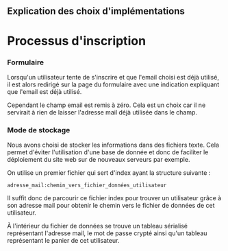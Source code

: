 Explication des choix d'implémentations
----------------------------------------

Processus d'inscription
=======================

### Formulaire

Lorsqu'un utilisateur tente de s'inscrire et que l'email choisi
est déjà utilisé, il est alors redirigé sur la page du
formulaire avec une indication expliquant que l'email est déjà
utilisé.

Cependant le champ email est remis à zéro. Cela est un choix
car il ne servirait à rien de laisser l'adresse mail déjà
utilisée dans le champ.

### Mode de stockage

Nous avons choisi de stocker les informations dans des fichiers
texte. Cela permet d'éviter l'utilisation d'une base de donnée
et donc de faciliter le déploiement du site web sur de nouveaux
serveurs par exemple.

On utilise un premier fichier qui sert d'index ayant la
structure suivante :

`adresse_mail:chemin_vers_fichier_données_utilisateur`

Il suffit donc de parcourir ce fichier index pour trouver un
utilisateur grâce à son adresse mail pour obtenir le chemin
vers le fichier de données de cet utilisateur.

À l'intérieur du fichier de données se trouve un tableau
sérialisé représentant l'adresse mail, le mot de passe crypté ainsi qu'un tableau représentant le panier de cet utilisateur.
